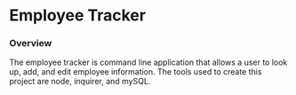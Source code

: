 # Employee Tracker

### Overview

The employee tracker is command line application that allows a user to look up, add, and edit employee information. The tools used to create this project are node, inquirer, and mySQL.
